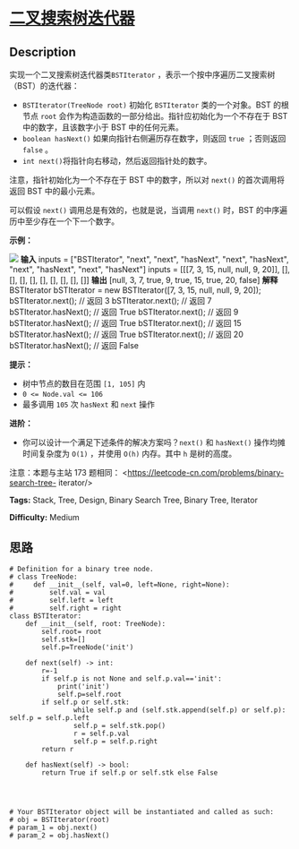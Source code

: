 # [二叉搜索树迭代器][title]

## Description

实现一个二叉搜索树迭代器类`BSTIterator` ，表示一个按中序遍历二叉搜索树（BST）的迭代器：

  * `BSTIterator(TreeNode root)` 初始化 `BSTIterator` 类的一个对象。BST 的根节点 `root` 会作为构造函数的一部分给出。指针应初始化为一个不存在于 BST 中的数字，且该数字小于 BST 中的任何元素。
  * `boolean hasNext()` 如果向指针右侧遍历存在数字，则返回 `true` ；否则返回 `false` 。
  * `int next()`将指针向右移动，然后返回指针处的数字。

注意，指针初始化为一个不存在于 BST 中的数字，所以对 `next()` 的首次调用将返回 BST 中的最小元素。

可以假设 `next()` 调用总是有效的，也就是说，当调用 `next()` 时，BST 的中序遍历中至少存在一个下一个数字。



**示例：**

![](https://assets.leetcode.com/uploads/2018/12/25/bst-tree.png)
            **输入**    inputs = ["BSTIterator", "next", "next", "hasNext", "next", "hasNext", "next", "hasNext", "next", "hasNext"]    inputs = [[[7, 3, 15, null, null, 9, 20]], [], [], [], [], [], [], [], [], []]    **输出**    [null, 3, 7, true, 9, true, 15, true, 20, false]        **解释**    BSTIterator bSTIterator = new BSTIterator([7, 3, 15, null, null, 9, 20]);    bSTIterator.next();    // 返回 3    bSTIterator.next();    // 返回 7    bSTIterator.hasNext(); // 返回 True    bSTIterator.next();    // 返回 9    bSTIterator.hasNext(); // 返回 True    bSTIterator.next();    // 返回 15    bSTIterator.hasNext(); // 返回 True    bSTIterator.next();    // 返回 20    bSTIterator.hasNext(); // 返回 False    



**提示：**

  * 树中节点的数目在范围 `[1, 105]` 内
  * `0 <= Node.val <= 106`
  * 最多调用 `105` 次 `hasNext` 和 `next` 操作



**进阶：**

  * 你可以设计一个满足下述条件的解决方案吗？`next()` 和 `hasNext()` 操作均摊时间复杂度为 `O(1)` ，并使用 `O(h)` 内存。其中 `h` 是树的高度。



注意：本题与主站 173 题相同： <https://leetcode-cn.com/problems/binary-search-tree-
iterator/>


**Tags:** Stack, Tree, Design, Binary Search Tree, Binary Tree, Iterator

**Difficulty:** Medium

## 思路

``` python3
# Definition for a binary tree node.
# class TreeNode:
#     def __init__(self, val=0, left=None, right=None):
#         self.val = val
#         self.left = left
#         self.right = right
class BSTIterator:
    def __init__(self, root: TreeNode):
        self.root= root
        self.stk=[]
        self.p=TreeNode('init')

    def next(self) -> int:
        r=-1
        if self.p is not None and self.p.val=='init':
            print('init')
            self.p=self.root
        if self.p or self.stk:
                while self.p and (self.stk.append(self.p) or self.p): self.p = self.p.left  
                self.p = self.stk.pop()
                r = self.p.val
                self.p = self.p.right 
        return r

    def hasNext(self) -> bool:
        return True if self.p or self.stk else False




# Your BSTIterator object will be instantiated and called as such:
# obj = BSTIterator(root)
# param_1 = obj.next()
# param_2 = obj.hasNext()
```

[title]: https://leetcode-cn.com/problems/kTOapQ
